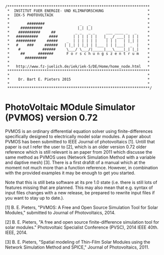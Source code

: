 	/*****************************************************************              
	 *  INSTITUT FUER ENERGIE- UND KLIMAFORSCHUNG                    *              
	 +  IEK-5 PHOTOVOLTAIK                                           *              
	 *                                                               *              
	 *        ########                _   _                          *              
	 *     ##########                |_| |_|                         *              
	 *    ##########     ##         _ _   _ _     ___ ____ _   _     *              
	 *   ##########     ####       | | | | | |   |_ _/ ___| | | |    *              
	 *   #########     #####    _  | | | | | |    | | |   | |_| |    *              
	 *   #    ###     ######   | |_| | |_| | |___ | | |___|  _  |    *              
	 *    #          ######     \___/ \___/|_____|___\____|_| |_|    *              
	 *     ##      #######      F o r s c h u n g s z e n t r u m    *              
	 *       ##########                                              *              
	 *                                                               *              
	 *   http://www.fz-juelich.de/iek/iek-5/DE/Home/home_node.html   *              
	 *****************************************************************
	 *                                                               *
	 *    Dr. Bart E. Pieters 2015                                   *
	 *                                                               *             
	 *****************************************************************/              
 
PhotoVoltaic MOdule Simulator (PVMOS) version 0.72
=================================================

PVMOS is an ordinary differential equation solver using finite-differences specifically
designed to electrically model solar modules. A paper about PVMOS has been submitted to 
IEEE Journal of photovoltaics [1]. Untill that paper is out I refer the user to [2], 
which is an older version 0.72
older reference which is still relevant is an paper from 2011 which discusse the same 
method as PVMOS uses (Network Simulation Method with a variable and daptive mesh) [3].
There is a first drafdt of a manual which at the moment not much more than a function 
reference. However, in combination with the provided examples it may be enough to get 
you started.

Note that this is still beta software at its pre 1.0 state (i.e. there is still lots of 
features missing that are planned. This may also mean that e.g. syntax of input files 
changes with a new release, be prepared to rewrite input files if you want to stay up 
to date.).



[1] B. E. Pieters, "PVMOS: A Free and Open Source Simulation Tool for Solar Modules," 
    submitted to Journal of Photovoltaics, 2014.
    
[2] B. E. Pieters, "A free and open source finite-difference simulation tool for solar 
    modules." Photovoltaic Specialist Conference (PVSC), 2014 IEEE 40th. IEEE, 2014.
    
[3] B. E. Pieters, "Spatial modeling of Thin-Film Solar Modules using the Network 
    Simulation Method and SPICE," Journal of Photovoltaics, 2011.
